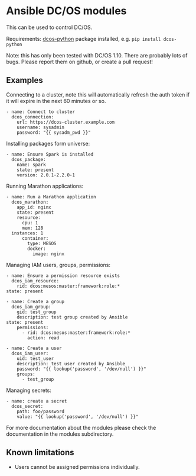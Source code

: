 # Ansible DC/OS modules

This can be used to control DC/OS.

Requirements: [dcos-python](https://github.com/dirkjonker/dcos-python) package installed, e.g. `pip install dcos-python`

Note: this has only been tested with DC/OS 1.10. There are probably lots of bugs. Please report them on github, or create a pull request!

## Examples

Connecting to a cluster, note this will automatically refresh the auth token if it will expire in the next 60 minutes or so.

    - name: Connect to cluster
      dcos_connection:
        url: https://dcos-cluster.example.com
        username: sysadmin
        password: "{{ sysadm_pwd }}"

Installing packages form universe:

    - name: Ensure Spark is installed
      dcos_package:
        name: spark
        state: present
        version: 2.0.1-2.2.0-1

Running Marathon applications:

    - name: Run a Marathon application
      dcos_marathon:
        app_id: nginx
        state: present
        resource:
          cpu: 1
          mem: 128
	  instances: 1
          container:
            type: MESOS
            docker:
              image: nginx

Managing IAM users, groups, permissions:

    - name: Ensure a permission resource exists
      dcos_iam_resource:
        rid: dcos:mesos:master:framework:role:*
	state: present

    - name: Create a group
      dcos_iam_group:
        gid: test_group
        description: test group created by Ansible
	state: present
        permissions:
          - rid: dcos:mesos:master:framework:role:*
            action: read

    - name: Create a user
      dcos_iam_user:
        uid: test_user
        description: test user created by Ansible
        password: "{{ lookup('password', '/dev/null') }}"
        groups:
          - test_group

Managing secrets:

    - name: create a secret
      dcos_secret:
        path: foo/password
        value: "{{ lookup('password', '/dev/null') }}"

For more documentation about the modules please check the documentation in the modules
subdirectory.

## Known limitations

- Users cannot be assigned permissions individually.

